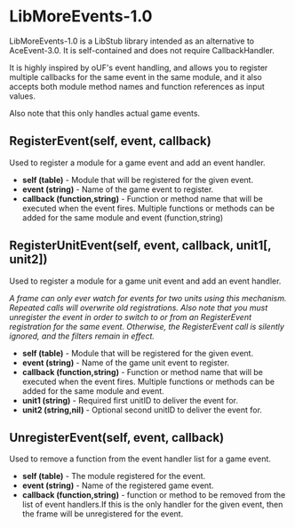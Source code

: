 # LibMoreEvents-1.0
LibMoreEvents-1.0 is a LibStub library intended as an alternative to AceEvent-3.0. It is self-contained and does not require CallbackHandler.

It is highly inspired by oUF's event handling, and allows you to register multiple callbacks for the same event in the same module, and it also accepts both module method names and function references as input values.

Also note that this only handles actual game events.

## RegisterEvent(self, event, callback)
Used to register a module for a game event and add an event handler.

* **self (table)** - Module that will be registered for the given event.
* **event (string)** - Name of the game event to register.
* **callback (function,string)** - Function or method name that will be executed when the event fires. Multiple functions or methods can be added for the same module and event (function,string)

## RegisterUnitEvent(self, event, callback, unit1[, unit2])
Used to register a module for a game unit event and add an event handler.

*A frame can only ever watch for events for two units using this mechanism. Repeated calls will overwrite old registrations. Also note that you must unregister the event in order to switch to or from an RegisterEvent registration for the same event. Otherwise, the RegisterEvent call is silently ignored, and the filters remain in effect.*

* **self (table)** - Module that will be registered for the given event.
* **event (string)** - Name of the game unit event to register.
* **callback (function,string)** - Function or method name that will be executed when the event fires. Multiple functions or methods can be added for the same module and event.
* **unit1 (string)** - Required first unitID to deliver the event for.
* **unit2 (string,nil)** - Optional second unitID to deliver the event for.

## UnregisterEvent(self, event, callback)
Used to remove a function from the event handler list for a game event.

* **self (table)** - The module registered for the event.
* **event (string)** - Name of the registered game event.
* **callback (function,string)** - function or method to be removed from the list of event handlers.If this is the only handler for the given event, then the frame will be unregistered for the event.
